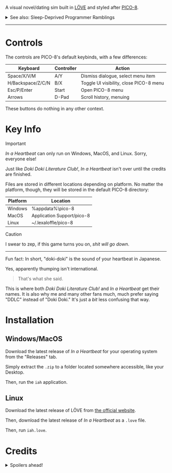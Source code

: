 A visual novel/dating sim built in [LÖVE](https://love2d.org/) and styled after [PICO-8](https://www.lexaloffle.com/pico-8.php).

<details> <summary>See also: Sleep-Deprived Programmer Ramblings</summary>
  
  > TLDR: *In a Heartbeat* literally became too big for PICO-8, so I moved it into another game engine.

  *In a Heartbeat* actually runs in [LÖVE](https://love2d.org/), "an awesome 2D game framework for Lua."
  > Lua is the same programming language that PICO-8 and Roblox Studio use for code.
  It's also the programming language that I'm the most familiar with.
  
  This is due to the fact that PICO-8 cartridges, among other limitations, have a fixed character limit of 65,535.
  This also includes shared files that are copied into the cartridge on launch.
  
  In pre-LÖVE *In a Heartbeat*, one of these shared files was `images.lua`. It contained all of the game's backgrounds and portraits.
  The thing is, those images were all stored as giant strings of text averaging at 1,300 characters each.
  Having **34** of these "image strings" ended up using over *half* of the character limit.
  
  
  So imagine my face when I booted the cartridge and PICO-8 told me that I couldn't `#INCLUDE` `renp8.lua` because I was over the character limit...
  
  Now, there exists a tool called [Shrinko8](https://github.com/thisismypassport/shrinko8/) that can take a PICO-8 cartridge and strip away as many unnecessary characters as possible.
  
  So I gave it *In a Heartbeat*....
  
  ![A screenshot of text in the Minecraft Five font reading "Error: cart takes too much compressed space!"](docs/shrinko_error.png)
  
  Yeah...
  
  So I went looking for ways to get around the character limit.
  
  Enter [PICOLOVE](https://github.com/picolove/picolove), "an implementation of PICO-8's API in LÖVE."
  
  It... kinda worked.
  It's a bit janky, it's missing some crucial PICO-8 commands, and worst of all, it requires LÖVE **0.10.2**.
  For context, the latest release is **11.5**.
  
  So I scrapped it, and decided to "recreate" PICO-8 in LÖVE.
  
  Canonically, *In a Heartbeat* runs in PICO-8. Again, the only reason it doesn't is because of the stupid character limit, and *In a Heartbeat* could *theoretically* run in PICO-8 just fine.
  I'm just too lazy to find out how to trim it down.
  
  > This will make a bit more sense after you beat the game.
  
  Besides, doing it in LÖVE made programming, debugging, and editing 1,000,000x easier.
  
  ---
  As a side note, before I dropped PICOLOVE, I was adding in the missing functions.
  While testing, I learned that LÖVE **really** hates any strings that contain "%" at all.
  
  And, image strings contain plenty of those.
  So, I also dropped image strings, in favor of `.png` files.
  
  This not only solved the random crashes, but also allowed me to use *Doki Doki Literature Club!*-style portraits.
  
  That is, *Doki Doki Literature Club!* stores portraits as a left half, a right half, and a head.
  
  ![A screenshot of a folder in File Explorer, in the Mojangles font, showing Sayori's portraits being stored in segments.](docs/ddlc_portraits.png)
  
  And, to make my life **way** easier, [DDLC-LOVE](https://github.com/LukeZGD/DDLC-LOVE/), a remake of *Doki Doki Literature Club!* in LÖVE, already did the drawing for me.
  In fact, it's basically a perfect visual novel engine, coded in a language that I'm **extremely** fluent in.
  So I stole it.

  As in, I took the game's code, removed all of the *Doki Doki Literature Club!*-specific bits, and added in some *In a Heartbeat*-specific bits.
  
  So technically, *In a Heartbeat* is a *Doki Doki Literature Club!* mod. Only, it's coded in Lua instead of Ren'Py.
  > I really should've gone with Ren'Py from the start...
  
</details>

---

# Controls

The controls are PICO-8's default keybinds, with a few differences:

Keyboard          | Controller | Action
------------------|------------|----------------------------------------
Space/X/V/M       | A/Y        | Dismiss dialogue, select menu item
H/Backspace/Z/C/N | B/X        | Toggle UI visibility, close PICO-8 menu
Esc/P/Enter       | Start      | Open PICO-8 menu
Arrows            | D-Pad      | Scroll history, menuing

These buttons do nothing in any other context.

<!-- > [!IMPORTANT]
> Playing on Android requires connecting a controller via Bluetooth or USB.
> *In a Heartbeat* does **not** have touchscreen support. -->

# Key Info

> [!IMPORTANT]
> *In a Heartbeat* can only run on Windows, MacOS, and Linux. Sorry, everyone else!
<!-- > *In a Heartbeat* can only run on Windows, MacOS, Linux, Android, and 3DS. Sorry, Linux and iOS users! -->

Just like *Doki Doki Literature Club!*, *In a Heartbeat* isn't over until the credits are finished.

Files are stored in different locations depending on platform.
No matter the platform, though, they will be stored in the default PICO-8 directory:
<!-- Usually, it's the default PICO-8 directory, but it can vary. -->

Platform | Location
---------|---------------------------
Windows  | %appdata%\pico-8
MacOS    | Application Support/pico-8
Linux    | ~/.lexaloffle/pico-8

> [!CAUTION]
> I swear to zep, if this game turns you on, *shit will go down*.

---
Fun fact: In short, "doki-doki" is the sound of your heartbeat in Japanese.

Yes, apparently thumping isn't international.
> That's what she said.

This is where both *Doki Doki Literature Club!* and *In a Heartbeat* get their names.
It is also why me and many other fans much, much prefer saying "DDLC" instead of "Doki Doki."
It's just a *bit* less confusing that way.

# Installation
## Windows/MacOS
Download the latest release of *In a Heartbeat* for your operating system from the "Releases" tab.

Simply extract the `.zip` to a folder located somewhere accessible, like your Desktop.
  
Then, run the `iah` application.
## Linux
Download the latest release of LÖVE from [the official website](https://love2d.org/).

Then, download the latest release of *In a Heartbeat* as a `.love` file.

Then, run `iah.love`.
<!-- ## Android
Download `iah.apk` from the "Releases" tab.

Run it to install the game as an app.

> [!IMPORTANT]
> As *In a Heartbeat* is not from Google Play, you may need to grant permission for the `.apk` to install.
## 3DS
> [!IMPORTANT]
> Installing *In a Heartbeat* on a 3DS requires Luma3DS. For more information, visit [3DS Hacks Guide](https://3ds.hacks.guide).

Scan this QR code using FBI's "Remote Install":

Alternatively, you can download `iah.cia` from the "Releases" tab and transfer it to your SD card. -->

# Credits
<details> <summary>Spoilers ahead!</summary>
Yeah the credits in-game are inaccurate, for ***immersion***.
Here are the real ones:

Role           | People
---------------|-------------------------------------------------------------------------
Programming    | imaiden_B
Writing        | imaiden_B, Hyruliam
Art            | imaiden_B, Luka
Music          | imaiden_B, Liquidream, C418, Junichi Masuda, Jonathan Coulton
Special Thanks | ItzOof, RedLookingSus, zep, AetherDrawzs, LukeZGD, Team Salvato, Spencer
</details>
